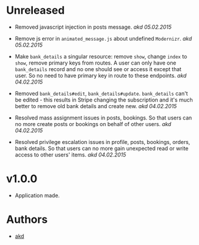 # Unreleased

* Removed javascript injection in posts message.
_akd 05.02.2015_

* Remove js error in `animated_message.js` about undefined `Modernizr`.
_akd 05.02.2015_

* Make `bank_details` a singular resource: remove `show`, change `index` to
`show`, remove primary keys from routes.
A user can only have one `bank_details` record and no one should see or access
it except that user. So no need to have primary key in route to these
endpoints.
_akd 04.02.2015_

* Removed `bank_details#edit`, `bank_details#update`.
`bank_details` can't be edited - this results in Stripe changing the
subscription and it's much better to remove old bank details and create new.
_akd 04.02.2015_

* Resolved mass assignment issues in posts, bookings.
So that users can no more create posts or bookings on behalf of other users.
_akd 04.02.2015_

* Resolved privilege escalation issues in profile, posts, bookings, orders,
bank details.
So that users can no more gain unexpected read or write access to other users'
items.
_akd 04.02.2015_

# v1.0.0

* Application made.

# Authors

* [akd](https://github.com/KudryashovAV)
